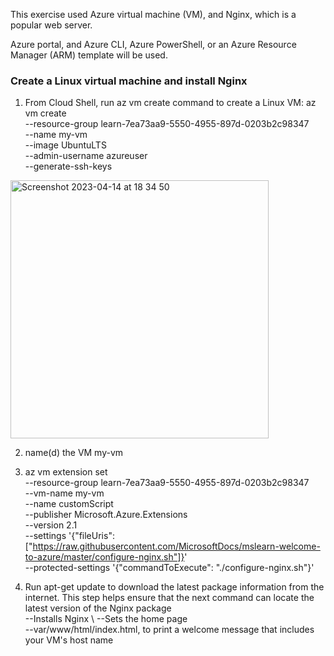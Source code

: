 This exercise used Azure virtual machine (VM), and Nginx, which is a popular web server.

Azure portal, and Azure CLI, Azure PowerShell, or an Azure Resource Manager (ARM) template will be used.

### Create a Linux virtual machine and install Nginx

1. From Cloud Shell, run az vm create command to create a Linux VM:
 az vm create \
  --resource-group learn-7ea73aa9-5550-4955-897d-0203b2c98347 \
  --name my-vm \
  --image UbuntuLTS \
  --admin-username azureuser \
  --generate-ssh-keys
<img width="413" alt="Screenshot 2023-04-14 at 18 34 50" src="https://user-images.githubusercontent.com/19546253/232089341-360a63a8-0c12-4c6b-ba24-d0b72020d0a4.png">


2. name(d) the VM my-vm
3. az vm extension set \
  --resource-group learn-7ea73aa9-5550-4955-897d-0203b2c98347 \
  --vm-name my-vm \
  --name customScript \
  --publisher Microsoft.Azure.Extensions \
  --version 2.1 \
  --settings '{"fileUris":["https://raw.githubusercontent.com/MicrosoftDocs/mslearn-welcome-to-azure/master/configure-nginx.sh"]}' \
  --protected-settings '{"commandToExecute": "./configure-nginx.sh"}'
  
  
4.  Run apt-get update to download the latest package information from the internet. 
This step helps ensure that the next command can locate the latest version of the Nginx package \
--Installs Nginx \ 
--Sets the home page \
--var/www/html/index.html, to print a welcome message that includes your VM's host name 


